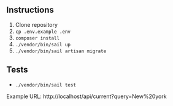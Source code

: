 ## Instructions

1. Clone repository
2. `cp .env.example .env`
3. `composer install`
4. `./vendor/bin/sail up`
5. `./vendor/bin/sail artisan migrate`

## Tests

- `./vendor/bin/sail test`

Example URL: http://localhost/api/current?query=New%20york
